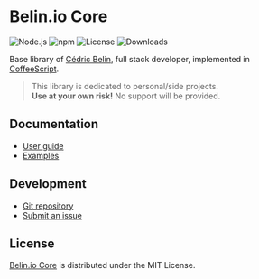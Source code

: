 # Belin.io Core
![Node.js](https://badgen.net/npm/node/@cedx/core) ![npm](https://badgen.net/npm/v/@cedx/core) ![License](https://badgen.net/npm/license/@cedx/core) ![Downloads](https://badgen.net/npm/dt/@cedx/core)

Base library of [Cédric Belin](https://belin.io), full stack developer,
implemented in [CoffeeScript](https://coffeescript.org).

> This library is dedicated to personal/side projects.  
> **Use at your own risk!** No support will be provided.

## Documentation
- [User guide](https://github.com/cedx/core/wiki)
- [Examples](https://github.com/cedx/core/tree/main/example)

## Development
- [Git repository](https://github.com/cedx/core)
- [Submit an issue](https://github.com/cedx/core/issues)

## License
[Belin.io Core](https://github.com/cedx/core) is distributed under the MIT License.

